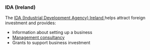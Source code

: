 ###  IDA (Ireland)

The [ IDA (Industrial Development Agency) Ireland
](https://www.idaireland.com/) helps attract foreign investment and provides:

  * Information about setting up a business 
  * [ Management consultancy ](https://www.idaireland.com/how-we-help)
  * Grants to support business investment 
